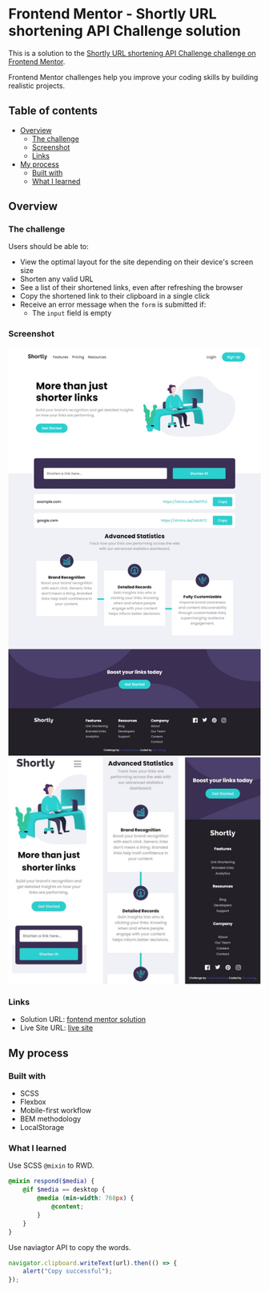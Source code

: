 # Frontend Mentor - Shortly URL shortening API Challenge solution

This is a solution to the [Shortly URL shortening API Challenge challenge on Frontend Mentor](https://www.frontendmentor.io/challenges/url-shortening-api-landing-page-2ce3ob-G).

Frontend Mentor challenges help you improve your coding skills by building realistic projects.

## Table of contents

-   [Overview](#overview)
    -   [The challenge](#the-challenge)
    -   [Screenshot](#screenshot)
    -   [Links](#links)
-   [My process](#my-process)
    -   [Built with](#built-with)
    -   [What I learned](#what-i-learned)

## Overview

### The challenge

Users should be able to:

-   View the optimal layout for the site depending on their device's screen size
-   Shorten any valid URL
-   See a list of their shortened links, even after refreshing the browser
-   Copy the shortened link to their clipboard in a single click
-   Receive an error message when the `form` is submitted if:
    -   The `input` field is empty

### Screenshot

![](./screenshot/desktop.jpeg)
![](./screenshot/phone.jpg)

### Links

-   Solution URL: [fontend mentor solution](https://www.frontendmentor.io/solutions/use-scss-and-bem-for-css-use-localstorage-to-save-the-generator-url-41iVVLWQF8)
-   Live Site URL: [live site](https://jim-url-shortening-api-master.netlify.app/)

## My process

### Built with

-   SCSS
-   Flexbox
-   Mobile-first workflow
-   BEM methodology
-   LocalStorage

### What I learned

Use SCSS `@mixin` to RWD.

```scss
@mixin respond($media) {
    @if $media == desktop {
        @media (min-width: 768px) {
            @content;
        }
    }
}
```

Use naviagtor API to copy the words.

```js
navigator.clipboard.writeText(url).then(() => {
    alert("Copy successful");
});
```
